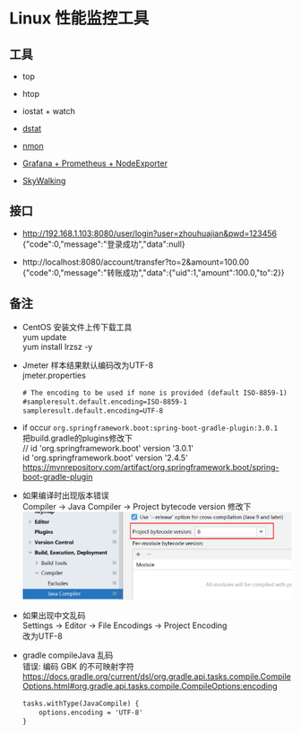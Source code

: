 # Linux 性能监控工具

## 工具

+ top

+ htop

+ iostat + watch

+ [dstat](/dstat/dstat.md)

+ [nmon](/nmon/nmon.md)

+ [Grafana + Prometheus + NodeExporter](https://github.com/zhouhuajian-course/linux-monitor-platform)

+ [SkyWalking](/skywalking/skywalking.md) 

## 接口

+ http://192.168.1.103:8080/user/login?user=zhouhuajian&pwd=123456  
  {"code":0,"message":"登录成功","data":null}

+ http://localhost:8080/account/transfer?to=2&amount=100.00  
  {"code":0,"message":"转账成功","data":{"uid":1,"amount":100.0,"to":2}}

## 备注

+ CentOS 安装文件上传下载工具   
  yum update  
  yum install lrzsz -y

+ Jmeter 样本结果默认编码改为UTF-8  
  jmeter.properties  
  ```properties
  # The encoding to be used if none is provided (default ISO-8859-1)
  #sampleresult.default.encoding=ISO-8859-1
  sampleresult.default.encoding=UTF-8
  ```
  
+ if occur `org.springframework.boot:spring-boot-gradle-plugin:3.0.1`  
  把build.gradle的plugins修改下  
  // id 'org.springframework.boot' version '3.0.1'  
  id 'org.springframework.boot' version '2.4.5'  
  https://mvnrepository.com/artifact/org.springframework.boot/spring-boot-gradle-plugin

+  如果编译时出现版本错误  
   Compiler -> Java Compiler -> Project bytecode version 修改下  
  ![java_compiler_project_bytecode_version.png](readme/java_compiler_project_bytecode_version.png)

+ 如果出现中文乱码  
  Settings -> Editor -> File Encodings -> Project Encoding  
  改为UTF-8

+ gradle compileJava 乱码  
  错误: 编码 GBK 的不可映射字符
  https://docs.gradle.org/current/dsl/org.gradle.api.tasks.compile.CompileOptions.html#org.gradle.api.tasks.compile.CompileOptions:encoding  
  ```
  tasks.withType(JavaCompile) {  
      options.encoding = 'UTF-8'
  }
  ```